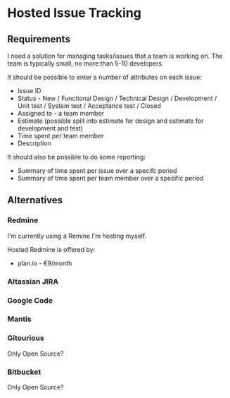 Hosted Issue Tracking
====================


Requirements
-----------

I need a solution for managing tasks/issues that a team is working on. The team is typically small,
no more than 5-10 developers. 

It should be possible to enter a number of attributes on each issue:

  * Issue ID
  * Status - New / Functional Design / Technical Design / Development / Unit test / System test / Acceptance test / Closed
  * Assigned to - a team member
  * Estimate (possible split into estimate for design and estimate for development and test)
  * Time spent per team member
  * Description


It should also be possible to do some reporting:

  * Summary of time spent per issue over a specifc period
  * Summary of time spent per team member over a specific period  



Alternatives
-----------


### Redmine 

I'm currently using a Remine I'm hosting myself. 

Hosted Redmine is offered by:
  * plan.io - €9/month




### Altassian JIRA



### Google Code




### Mantis




### Gitourious

Only Open Source?



### Bitbucket

Only Open Source?


